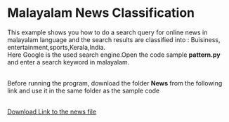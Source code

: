 Malayalam News Classification
=============================

This example shows you how to do a search query for online news in malayalam language and the search results are classified into :
Buisiness, entertainment,sports,Kerala,India.
<br>Here Google is the used search engine.Open the code sample <b>pattern.py</b> and enter a search keyword in malayalam.</br>

<br>Before running the program, download the folder <b>News</b> from the following link and use it in the same folder as the sample code</br>
<br>

[Download Link to the news file](https://drive.google.com/open?id=1HPtrsoL9cX70rZ31lWgmPCjdbZfN_zjG)</br>



